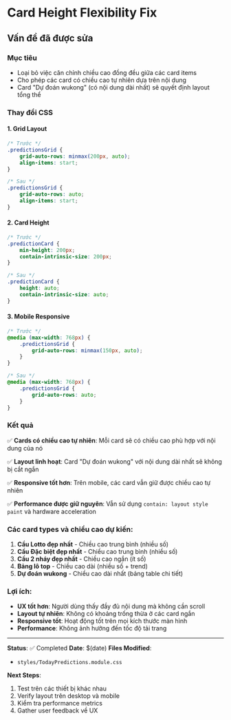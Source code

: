 # Card Height Flexibility Fix

## Vấn đề đã được sửa

### Mục tiêu
- Loại bỏ việc căn chỉnh chiều cao đồng đều giữa các card items
- Cho phép các card có chiều cao tự nhiên dựa trên nội dung
- Card "Dự đoán wukong" (có nội dung dài nhất) sẽ quyết định layout tổng thể

### Thay đổi CSS

#### 1. Grid Layout
```css
/* Trước */
.predictionsGrid {
    grid-auto-rows: minmax(200px, auto);
    align-items: start;
}

/* Sau */
.predictionsGrid {
    grid-auto-rows: auto;
    align-items: start;
}
```

#### 2. Card Height
```css
/* Trước */
.predictionCard {
    min-height: 200px;
    contain-intrinsic-size: 200px;
}

/* Sau */
.predictionCard {
    height: auto;
    contain-intrinsic-size: auto;
}
```

#### 3. Mobile Responsive
```css
/* Trước */
@media (max-width: 768px) {
    .predictionsGrid {
        grid-auto-rows: minmax(150px, auto);
    }
}

/* Sau */
@media (max-width: 768px) {
    .predictionsGrid {
        grid-auto-rows: auto;
    }
}
```

### Kết quả

✅ **Cards có chiều cao tự nhiên**: Mỗi card sẽ có chiều cao phù hợp với nội dung của nó

✅ **Layout linh hoạt**: Card "Dự đoán wukong" với nội dung dài nhất sẽ không bị cắt ngắn

✅ **Responsive tốt hơn**: Trên mobile, các card vẫn giữ được chiều cao tự nhiên

✅ **Performance được giữ nguyên**: Vẫn sử dụng `contain: layout style paint` và hardware acceleration

### Các card types và chiều cao dự kiến:

1. **Cầu Lotto đẹp nhất** - Chiều cao trung bình (nhiều số)
2. **Cầu Đặc biệt đẹp nhất** - Chiều cao trung bình (nhiều số)  
3. **Cầu 2 nháy đẹp nhất** - Chiều cao ngắn (ít số)
4. **Bảng lô top** - Chiều cao dài (nhiều số + trend)
5. **Dự đoán wukong** - Chiều cao dài nhất (bảng table chi tiết)

### Lợi ích:

- **UX tốt hơn**: Người dùng thấy đầy đủ nội dung mà không cần scroll
- **Layout tự nhiên**: Không có khoảng trống thừa ở các card ngắn
- **Responsive tốt**: Hoạt động tốt trên mọi kích thước màn hình
- **Performance**: Không ảnh hưởng đến tốc độ tải trang

---

**Status**: ✅ Completed
**Date**: $(date)
**Files Modified**: 
- `styles/TodayPredictions.module.css`

**Next Steps**: 
1. Test trên các thiết bị khác nhau
2. Verify layout trên desktop và mobile
3. Kiểm tra performance metrics
4. Gather user feedback về UX
